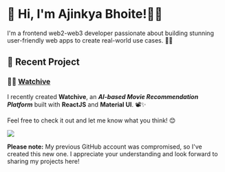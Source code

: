 # 👋 Hi, I'm Ajinkya Bhoite!👨‍💻

I'm a frontend web2-web3 developer passionate about building stunning user-friendly web apps to create real-world use cases. 🌱🚀

## 🌟 Recent Project

### 🎦🍿 [Watchive](https://github.com/ajinkyabh2203/watchive) 

I recently created **Watchive**, an _**AI-based Movie Recommendation Platform**_ built with **ReactJS** and **Material UI**. 📽️✨

Feel free to check it out and let me know what you think! 😊


![](https://komarev.com/ghpvc/?username=ajinkyabh2203&abbreviated=true)

**Please note:** My previous GitHub account was compromised, so I've created this new one. I appreciate your understanding and look forward to sharing my projects here!

<!---
ajinkyabh2203/ajinkyabh2203 is a ✨ special ✨ repository because its `README.md` (this file) appears on your GitHub profile.
You can click the Preview link to take a look at your changes.
--->
